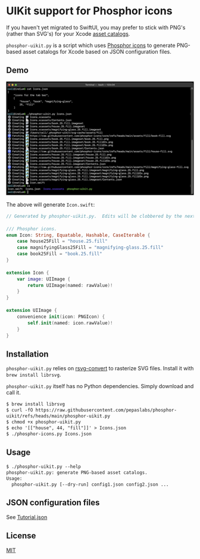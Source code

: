 # UIKit support for Phosphor icons

If you haven't yet migrated to SwiftUI, you may prefer to stick with PNG's (rather than SVG's) for your Xcode [asset catalogs](https://developer.apple.com/documentation/xcode/managing-assets-with-asset-catalogs).

`phosphor-uikit.py` is a script which uses [Phosphor icons](https://phosphoricons.com/) to generate PNG-based asset catalogs for Xcode based on JSON configuration files.


## Demo

![](media/screenshot.jpg)

The above will generate `Icon.swift`:

```swift
// Generated by phosphor-uikit.py.  Edits will be clobbered by the next run.

/// Phosphor icons.
enum Icon: String, Equatable, Hashable, CaseIterable {
    case house25Fill = "house.25.fill"
    case magnifyingGlass25Fill = "magnifying-glass.25.fill"
    case book25Fill = "book.25.fill"
}

extension Icon {
    var image: UIImage {
        return UIImage(named: rawValue)!
    }
}

extension UIImage {
    convenience init(icon: PNGIcon) {
        self.init(named: icon.rawValue)!
    }
}
```

## Installation

`phosphor-uikit.py` relies on [rsvg-convert](https://gitlab.gnome.org/GNOME/librsvg/) to rasterize SVG files.  Install it with `brew install librsvg`.

`phosphor-uikit.py` itself has no Python dependencies.  Simply download and call it.

```
$ brew install librsvg
$ curl -fO https://raw.githubusercontent.com/pepaslabs/phosphor-uikit/refs/heads/main/phosphor-uikit.py
$ chmod +x phosphor-uikit.py
$ echo '[["house", 44, "fill"]]' > Icons.json
$ ./phosphor-icons.py Icons.json
```


## Usage

```
$ ./phosphor-uikit.py --help
phosphor-uikit.py: generate PNG-based asset catalogs.
Usage:
  phosphor-uikit.py [--dry-run] config1.json config2.json ...
```


## JSON configuration files

See [Tutorial.json](examples/Tutorial.json)


## License

[MIT](https://opensource.org/license/mit)
